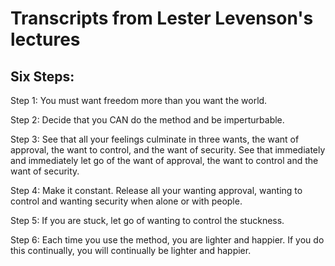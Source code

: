 # Transcripts from Lester Levenson's lectures

## Six Steps:


Step 1: You must want freedom more than you want the world.

Step 2: Decide that you CAN do the method and be imperturbable.

Step 3: See that all your feelings culminate in three wants, the want of approval, the want to control, and the want of security. See that immediately and immediately let go of the want of approval, the want to control and the want of security.

Step 4: Make it constant. Release all your wanting approval, wanting to control and wanting security when alone or with people.

Step 5: If you are stuck, let go of wanting to control the stuckness.

Step 6: Each time you use the method, you are lighter and happier. If you do this continually, you will continually be lighter and happier.
